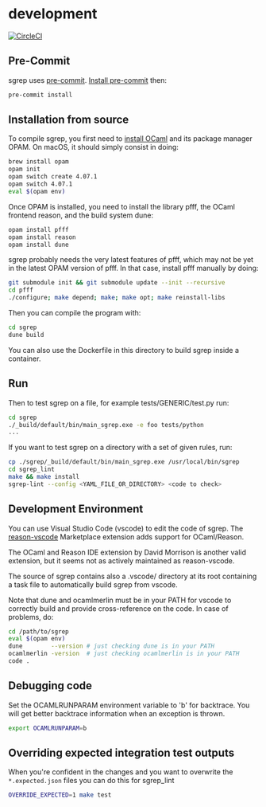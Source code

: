 # development

[![CircleCI](https://circleci.com/gh/returntocorp/sgrep.svg?style=svg)](https://circleci.com/gh/returntocorp/sgrep)

## Pre-Commit

sgrep uses [pre-commit](https://pre-commit.com/). [Install pre-commit](https://pre-commit.com/#installation) then:

```bash
pre-commit install
```

## Installation from source

To compile sgrep, you first need to [install OCaml](https://opam.ocaml.org/doc/Install.html) and its package manager OPAM. On macOS, it should simply consist in doing:

```bash
brew install opam
opam init
opam switch create 4.07.1
opam switch 4.07.1
eval $(opam env)
```

Once OPAM is installed, you need to install the library pfff, the OCaml frontend reason, and the build system dune:

```bash
opam install pfff
opam install reason
opam install dune
```

sgrep probably needs the very latest features of pfff, which may not be yet in the latest OPAM version of pfff. In that case, install pfff manually by doing:

```bash
git submodule init && git submodule update --init --recursive
cd pfff
./configure; make depend; make; make opt; make reinstall-libs
```

Then you can compile the program with:

```bash
cd sgrep
dune build
```

You can also use the Dockerfile in this directory to build sgrep inside a container.

## Run

Then to test sgrep on a file, for example tests/GENERIC/test.py run:

```bash
cd sgrep
./_build/default/bin/main_sgrep.exe -e foo tests/python
...
```

If you want to test sgrep on a directory with a set of given rules, run:

```bash
cp ./sgrep/_build/default/bin/main_sgrep.exe /usr/local/bin/sgrep
cd sgrep_lint
make && make install
sgrep-lint --config <YAML_FILE_OR_DIRECTORY> <code to check>
```

## Development Environment

You can use Visual Studio Code \(vscode\) to edit the code of sgrep. The [reason-vscode](https://marketplace.visualstudio.com/items?itemName=jaredly.reason-vscode) Marketplace extension adds support for OCaml/Reason.

The OCaml and Reason IDE extension by David Morrison is another valid extension, but it seems not as actively maintained as reason-vscode.

The source of sgrep contains also a .vscode/ directory at its root containing a task file to automatically build sgrep from vscode.

Note that dune and ocamlmerlin must be in your PATH for vscode to correctly build and provide cross-reference on the code. In case of problems, do:

```bash
cd /path/to/sgrep
eval $(opam env)
dune        --version # just checking dune is in your PATH
ocamlmerlin -version  # just checking ocamlmerlin is in your PATH
code .
```

## Debugging code

Set the OCAMLRUNPARAM environment variable to 'b' for backtrace. You will get better backtrace information when an exception is thrown.

```bash
export OCAMLRUNPARAM=b
```

## Overriding expected integration test outputs

When you're confident in the changes and you want to overwrite the `*.expected.json` files you can do this for sgrep_lint

```bash
OVERRIDE_EXPECTED=1 make test
```
